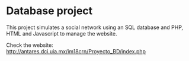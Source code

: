 # Database project
This project simulates a social network using an SQL database and PHP, HTML and Javascript to manage the website.

Check the website: http://antares.dci.uia.mx/im18crn/Proyecto_BD/index.php
